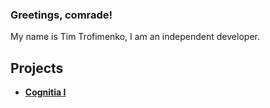 ### Greetings, comrade!

My name is Tim Trofimenko, I am an independent developer.

## Projects

* [**Cognitia I**](https://github.com/timattt/Cognitia-I)

